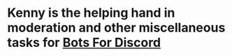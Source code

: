 # Kenny is the helping hand in moderation and other miscellaneous tasks for [Bots For Discord](https://botsfordiscord.com)
